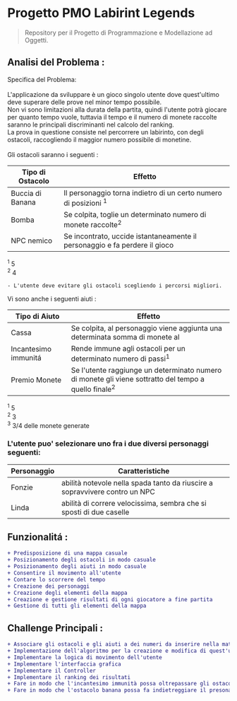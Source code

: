 # Progetto PMO Labirint Legends

> Repository per il Progetto di Programmazione e Modellazione ad Oggetti.

## Analisi del Problema :
Specifica del Problema:<br>
<br>
L'applicazione da sviluppare è un gioco singolo utente dove quest'ultimo deve superare delle prove nel minor tempo possibile.<br>
Non vi sono limitazioni alla durata della partita, quindi l'utente potrà giocare per quanto tempo vuole, tuttavia il tempo e il numero di monete raccolte saranno le principali discriminanti nel calcolo del ranking.<br>
La prova in questione consiste nel percorrere un labirinto, con degli ostacoli, raccogliendo il maggior numero possibile di monetine. <br>
<br>
Gli ostacoli saranno i seguenti : 
<br>

| Tipo di Ostacolo  | Effetto |
|-------------------|-----------------|
| Buccia di Banana  | Il personaggio torna indietro di un certo numero di posizioni <sup>1</sup>   |
| Bomba             | Se colpita, toglie un determinato numero di monete raccolte<sup>2</sup> | 
| NPC nemico        | Se incontrato, uccide istantaneamente il personaggio e fa perdere il gioco|

<sup>1</sup> 5
<br>
<sup>2</sup> 4
<br>

```
- L'utente deve evitare gli ostacoli scegliendo i percorsi migliori. 
```
Vi sono anche i seguenti aiuti : <br>

|     Tipo di Aiuto    | Effetto |
|----------------------|---------|
| Cassa                | Se colpita, al personaggio viene aggiunta una determinata somma di monete al |
| Incantesimo immunitá | Rende immune agli ostacoli per un determinato numero di passi<sup>1</sup> | 
| Premio Monete        | Se l'utente raggiunge un determinato numero di monete gli viene sottratto del tempo a quello finale<sup>2</sup> |

<sup>1</sup> 5
<br>
<sup>2</sup> 3
<br>
<sup>3</sup> 3/4 delle monete generate

### L'utente puo' selezionare uno fra i due diversi personaggi seguenti:

| Personaggio | Caratteristiche |
|-------------|-----------------|
| Fonzie | abilità notevole nella spada tanto da riuscire a sopravvivere contro un NPC|
| Linda | abilità di correre velocissima, sembra che si sposti di due caselle |

## Funzionalitá :  
```diff
+ Predisposizione di una mappa casuale
+ Posizionamento degli ostacoli in modo casuale
+ Posizionamento degli aiuti in modo casuale
+ Consentire il movimento all'utente
+ Contare lo scorrere del tempo
+ Creazione dei personaggi
+ Creazione degli elementi della mappa
+ Creazione e gestione risultati di ogni giocatore a fine partita
+ Gestione di tutti gli elementi della mappa
```
## Challenge Principali :
```diff
+ Associare gli ostacoli e gli aiuti a dei numeri da inserire nella matrice 
+ Implementazione dell'algoritmo per la creazione e modifica di quest'ultima real time
+ Implementare la logica di movimento dell'utente 
+ Implementare l'interfaccia grafica  
+ Implementare il Controller 
+ Implementare il ranking dei risultati 
+ Fare in modo che l'incantesimo immunità possa oltrepassare gli ostacoli
+ Fare in modo che l'ostacolo banana possa fa indietreggiare il presonaggio
```
